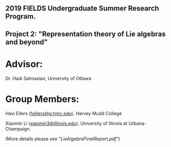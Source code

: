 ## 2019 FIELDS Undergraduate Summer Research Program.

## Project 2: "Representation theory of Lie algebras and beyond"

# Advisor: 

Dr. Hadi Salmasian, University of Ottawa

# Group Members: 

Havi Ellers (hellers@g.hmc.edu), Harvey Mudd College

Xiaomin Li (xiaomin3@illinois.edu), University of Illinois at Urbana-Champaign

(More details please see _"LieAlgebraFinalReport.pdf"_)
